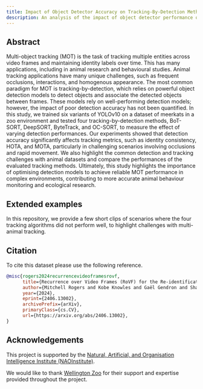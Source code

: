 ```yaml
---
title: Impact of Object Detector Accuracy on Tracking-By-Detection Methods: A Case Study with Meerkats
description: An analysis of the impact of object detector performance on tracking-by-detection multi-object tracking algorithms.
---
```


## Abstract
Multi-object tracking (MOT) is the task of tracking multiple entities across video frames and maintaining identity labels over time. This has many applications, including in animal research and behavioural studies. Animal tracking applications have many unique challenges, such as frequent occlusions, interactions, and homogenous appearance. The most common paradigm for MOT is tracking-by-detection, which relies on powerful object detection models to detect objects and associate the detected objects between frames. These models rely on well-performing detection models; however, the impact of poor detection accuracy has not been quantified. In this study, we trained six variants of YOLOv10 on a dataset of meerkats in a zoo environment and tested four tracking-by-detection methods, BoT-SORT, DeepSORT, ByteTrack, and OC-SORT, to measure the effect of varying detection performances. Our experiments showed that detection accuracy significantly affects tracking metrics, such as identity consistency, HOTA, and MOTA, particularly in challenging scenarios involving occlusions and rapid movement. We also highlight the common detection and tracking challenges with animal datasets and compare the performances of the evaluated tracking methods. Ultimately, this study highlights the importance of optimising detection models to achieve reliable MOT performance in complex environments, contributing to more accurate animal behaviour monitoring and ecological research.

## Extended examples

In this repository, we provide a few short clips of scenarios where the four tracking algorithms did not perform well, to highlight challenges with multi-animal tracking.










## Citation
To cite this dataset please use the following reference.

```BibTeX
@misc{rogers2024recurrencevideoframesrovf,
      title={Recurrence over Video Frames (RoVF) for the Re-identification of Meerkats}, 
      author={Mitchell Rogers and Kobe Knowles and Gaël Gendron and Shahrokh Heidari and David Arturo Soriano Valdez and Mihailo Azhar and Padriac O'Leary and Simon Eyre and Michael Witbrock and Patrice Delmas},
      year={2024},
      eprint={2406.13002},
      archivePrefix={arXiv},
      primaryClass={cs.CV},
      url={https://arxiv.org/abs/2406.13002}, 
}
```

## Acknowledgements

This project is supported by the <a href="https://www.auckland.ac.nz/en/science/our-research/research-institutes-and-centres/nao-institute/about-naoinstitute.html">Natural, Artificial, and Organisation Intelligence Institute (NAOInstitute)</a>.

We would like to thank <a href="https://wellingtonzoo.com/">Wellington Zoo</a> for their support and expertise provided throughout the project.
